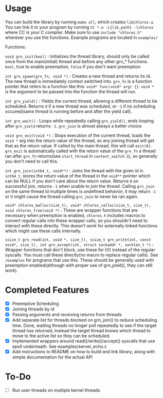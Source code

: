 # Usage
You can build the library by running `make all`, which creates `libchloros.a`. You can link it to your program by running `CC *.o -L{lib_path} -lchloros` where CC is your C compiler. 
Make sure to use `include "chloros.h"` wherever you use the functions. Example programs are located in `examples/`

Functions:

`void grn_init(bool)` : Initializes the thread library, should only be called once from the main(initial) thread and before any other grn_* functions. `bool`, true to enable preemption, `false` if you don't want preemption

`int grn_spawn(grn_fn, void *)` : Creates a new thread and returns its id. The new thread is immediately context switched into. `grn_fn` is a function pointer that refers to a function like this: `void* func(void* arg) {}`. `void *` is the argument to be passed into the function the thread will run.

`int grn_yield()` : Yields the current thread, allowing a different thread to be scheduled. Returns `0` if a new thread was scheduled, or `-1` if no scheduling occured(same thread is running before and after the yield call).

`int grn_wait()` : Loops while repeatedly calling `grn_yield()`, ends looping after `grn_yield` returns `-1`. `grn_join` is almost always a better choice

`void grn_exit(void *)` : Stops execution of the current thread, loads the `void *` arg into the return value of the thread, so any joining thread will get that as the return value. If called by the main thread, this will call `exit(0)`. `grn_exit` is automatically called with the return value of the `grn_fn` a thread ran  after `grn_fn` returns(see `start_thread` in `context_switch.S`), so generally you don't need to call this.

`int grn_join(int64_t, void**)` : Joins the thread with the given id in `int64_t`, stores the return value of the thread in the `void**` pointer which can be NULL if you don't care about the return value. Returns `0` on successful join, returns `-1` when unable to join the thread. Calling `grn_join` on the same thread id multiple times is undefined behavior, it may return `-1` or it might cause the thread calling `grn_join` to never be ran again.

`void* chloros_malloc(size_t), void* chloros_calloc(size_t, size_t), void chloros_free(void *)` : These are wrapper functions that are necessary when preemption is enabled, `chloros.h` includes macros to convert regular calls into these wrapper calls, so you shouldn't need to interact with these directly. This doesn't work for externally linked functions which might use these calls internally.

`ssize_t grn_read(int, void *, size_t), ssize_t grn_write(int, const void*, size_t), int grn_accept(int, struct sockaddr *, socklen_t *)` : Wrapper functions that don't block, use these for I/O instead of the regular syscalls. You must call these directly(no macro to replace regular calls). See `/examples` for programs that use this. These should be generally used with preemption enabled(although with proper use of grn_yield(), they can still work).





# Completed Features
 - [x] Preemptive Scheduling
 - [x] Joining threads by id
 - [x] Passing arguments and receiving returns from threads
 - [x] Add separate list for threads blocked on grn_join() to reduce scheduling time. Done, waiting threads no longer poll repeatedly to see if the target thread has returned, instead the target thread knows which thread to move to the active list so they can be scheduled.
 - [x] Implemented wrappers around read()/write()/accept() syscalls that use epoll underneath. See examples/server_echo.c
 - [x] Add instructions to README on how to build and link library, along with simple documentation for the actual API

# To-Do
 - [ ] Run user threads on multiple kernel threads
